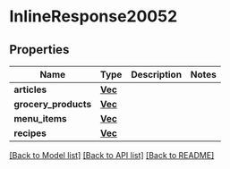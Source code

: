 # InlineResponse20052

## Properties

Name | Type | Description | Notes
------------ | ------------- | ------------- | -------------
**articles** | [**Vec<Value>**](Value.md) |  | 
**grocery_products** | [**Vec<Value>**](Value.md) |  | 
**menu_items** | [**Vec<Value>**](Value.md) |  | 
**recipes** | [**Vec<Value>**](Value.md) |  | 

[[Back to Model list]](../README.md#documentation-for-models) [[Back to API list]](../README.md#documentation-for-api-endpoints) [[Back to README]](../README.md)


